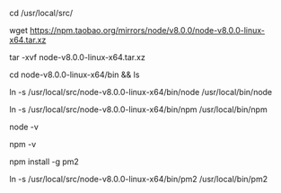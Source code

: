 cd /usr/local/src/

wget https://npm.taobao.org/mirrors/node/v8.0.0/node-v8.0.0-linux-x64.tar.xz

tar -xvf  node-v8.0.0-linux-x64.tar.xz

cd  node-v8.0.0-linux-x64/bin && ls

ln -s /usr/local/src/node-v8.0.0-linux-x64/bin/node /usr/local/bin/node

ln -s /usr/local/src/node-v8.0.0-linux-x64/bin/npm /usr/local/bin/npm

node -v

npm -v

npm install -g pm2

ln -s /usr/local/src/node-v8.0.0-linux-x64/bin/pm2  /usr/local/bin/pm2
